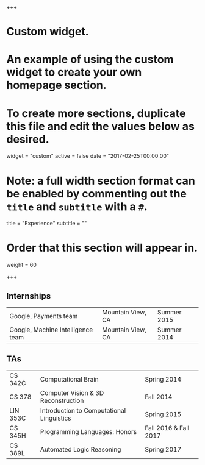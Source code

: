 +++
# Custom widget.
# An example of using the custom widget to create your own homepage section.
# To create more sections, duplicate this file and edit the values below as desired.
widget = "custom"
active = false
date = "2017-02-25T00:00:00"

# Note: a full width section format can be enabled by commenting out the `title` and `subtitle` with a `#`.
title = "Experience"
subtitle = ""

# Order that this section will appear in.
weight = 60

+++

## Internships

|                                    |                    |              |
| ---------------------------------- | ------------------ | ------------ |
| Google, Payments team              | Mountain View, CA  | Summer 2015  |
| Google, Machine Intelligence team  | Mountain View, CA  | Summer 2014  |

## TAs

|          |                                           |                       |
| -------- | ----------------------------------------- | --------------------- |
| CS 342C  | Computational Brain                       | Spring 2014           |
| CS 378   | Computer Vision & 3D Reconstruction       | Fall 2014             |
| LIN 353C | Introduction to Computational Linguistics | Spring 2015           |
| CS 345H  | Programming Languages: Honors             | Fall 2016 & Fall 2017 |
| CS 389L  | Automated Logic Reasoning                 | Spring 2017           |

